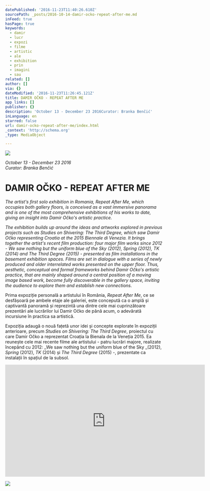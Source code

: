 ```yaml
---
datePublished: '2016-11-23T11:40:26.610Z'
sourcePath: _posts/2016-10-14-damir-ocko-repeat-after-me.md
inFeed: true
hasPage: true
keywords:
  - damir
  - lucr
  - expozi
  - filme
  - artistic
  - ale
  - exhibition
  - prin
  - imagini
  - sau
related: []
author: []
via: {}
dateModified: '2016-11-23T11:26:45.121Z'
title: DAMIR OČKO - REPEAT AFTER ME
app_links: []
publisher: {}
description: 'October 13 - December 23 2016Curator: Branka Benčić'
inLanguage: en
starred: false
url: damir-ocko-repeat-after-me/index.html
_context: 'http://schema.org'
_type: MediaObject

---
```

![](https://the-grid-user-content.s3-us-west-2.amazonaws.com/90b3257c-9c70-4ffb-819c-da48d437b1b9.jpg)

_October 13 - December 23 2016_  
_Curator: Branka Benčić_

# DAMIR OČKO - REPEAT AFTER ME

_The artist's first solo exhibition in Romania, Repeat After Me, which occupies both gallery floors, is conceived as a vast immersive panorama and is one of the most comprehensive exhibitions of his works to date, giving an insight into Damir Očko's artistic practice._

_The exhibition builds up around the ideas and artworks explored in previous projects such as Studies on Shivering: The Third Degree, which saw Damir Očko representing Croatia at the 2015 Biennale di Venezia. It brings together the artist's recent film production: four major film works since 2012 - We saw nothing but the uniform blue of the Sky (2012), Spring (2012), TK (2014) and The Third Degree (2015) - presented as film installations in the basement exhibition spaces. Films are set in dialogue with a series of newly produced and older interrelated works presented on the upper floor. Thus, aesthetic, conceptual and formal frameworks behind Damir Očko's artistic practice, that are mainly shaped around a central position of a moving image based work, become fully discoverable in the gallery space, inviting the audience to explore them and establish new connections._

Prima expoziție personală a artistului în România, _Repeat After Me_, ce se desfășoară pe ambele etaje ale galeriei, este concepută ca o amplă și captivantă panoramă și reprezintă una dintre cele mai cuprinzătoare prezentări ale lucrărilor lui Damir Očko de până acum, o adevărată incursiune în practica sa artistică.

Expoziția adaugă o nouă fațetă unor idei și concepte explorate în expoziții anterioare, precum _Studies on Shivering: The Third Degree_, proiectul cu care Damir Očko a reprezentat Croația la Bienala de la Veneția 2015\. Ea reunește cele mai recente filme ale artistului - patru lucrări majore, realizate începând cu 2012: _We saw nothing but the uniform blue of the Sky _(2012), _Spring_ (2012), _TK_ (2014) și _The Third Degree_ (2015) -, prezentate ca instalații în spațiul de la subsol.

<iframe src="https://cdn.embedly.com/widgets/media.html?src=https%3A%2F%2Fwww.youtube.com%2Fembed%2FDlmOip_xgXY%3Ffeature%3Doembed&amp;url=http%3A%2F%2Fwww.youtube.com%2Fwatch%3Fv%3DDlmOip_xgXY&amp;image=https%3A%2F%2Fi.ytimg.com%2Fvi%2FDlmOip_xgXY%2Fhqdefault.jpg&amp;key=b7d04c9b404c499eba89ee7072e1c4f7&amp;type=text%2Fhtml&amp;schema=youtube" width="640" height="360" scrolling="no" frameborder="0" allowfullscreen="" style=""></iframe>

![](https://the-grid-user-content.s3-us-west-2.amazonaws.com/bb3be36f-bd15-400d-b56b-e6ce002269ae.jpg)